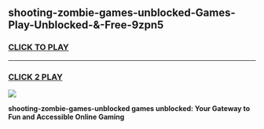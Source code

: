 
## shooting-zombie-games-unblocked-Games-Play-Unblocked-&-Free-9zpn5
<h3>
<a href="https://premium76.site?title=shooting-zombie-games-unblocked&ref=24A">CLICK TO PLAY</a></h3>
<hr>

<h3>
<a href="https://premium76.site?title=shooting-zombie-games-unblocked&ref=24A">CLICK 2 PLAY</a>
  
</h3>

<a href="https://premium76.site?title=shooting-zombie-games-unblocked&ref=24A"><img src="https://clearcache.store/games.png"></a>


**shooting-zombie-games-unblocked games unblocked: Your Gateway to Fun and Accessible Online Gaming**
